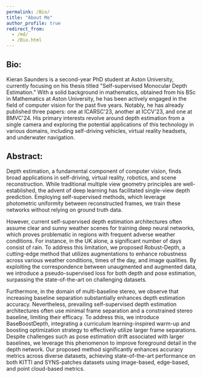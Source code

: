 ```yaml
---
permalink: /Bio/
title: "About Me"
author_profile: true
redirect_from: 
  - /md/
  - /Bio.html
---
```


## Bio:

Kieran Saunders is a second-year PhD student at Aston University, currently focusing on his thesis titled "Self-supervised Monocular Depth Estimation." With a solid background in mathematics, obtained from his BSc in Mathematics at Aston University, he has been actively engaged in the field of computer vision for the past five years. Notably, he has already published three papers: one at ICARSC'23, another at ICCV'23, and one at BMVC'24. His primary interests revolve around depth estimation from a single camera and exploring the potential applications of this technology in various domains, including self-driving vehicles, virtual reality headsets, and underwater navigation.

## Abstract:

Depth estimation, a fundamental component of computer vision, finds broad applications in self-driving, virtual reality, robotics, and scene reconstruction. While traditional multiple view geometry principles are well-established, the advent of deep learning has facilitated single-view depth prediction. Employing self-supervised methods, which leverage photometric uniformity between reconstructed frames, we train these networks without relying on ground truth data.

However, current self-supervised depth estimation architectures often assume clear and sunny weather scenes for training deep neural networks, which proves problematic in regions with frequent adverse weather conditions. For instance, in the UK alone, a significant number of days consist of rain. To address this limitation, we proposed Robust-Depth, a cutting-edge method that utilizes augmentations to enhance robustness across various weather conditions, times of the day, and image qualities. By exploiting the correspondence between unaugmented and augmented data, we introduce a pseudo-supervised loss for both depth and pose estimation, surpassing the state-of-the-art on challenging datasets.

Furthermore, in the domain of multi-baseline stereo, we observe that increasing baseline separation substantially enhances depth estimation accuracy. Nevertheless, prevailing self-supervised depth estimation architectures often use minimal frame separation and a constrained stereo baseline, limiting their efficacy. To address this, we introduce BaseBoostDepth, integrating a curriculum learning-inspired warm-up and boosting optimization strategy to effectively utilize larger frame separations. Despite challenges such as pose estimation drift associated with larger baselines, we leverage this phenomenon to improve foreground detail in the depth network. Our proposed method significantly enhances accuracy metrics across diverse datasets, achieving state-of-the-art performance on both KITTI and SYNS-patches datasets using image-based, edge-based, and point cloud-based metrics.
